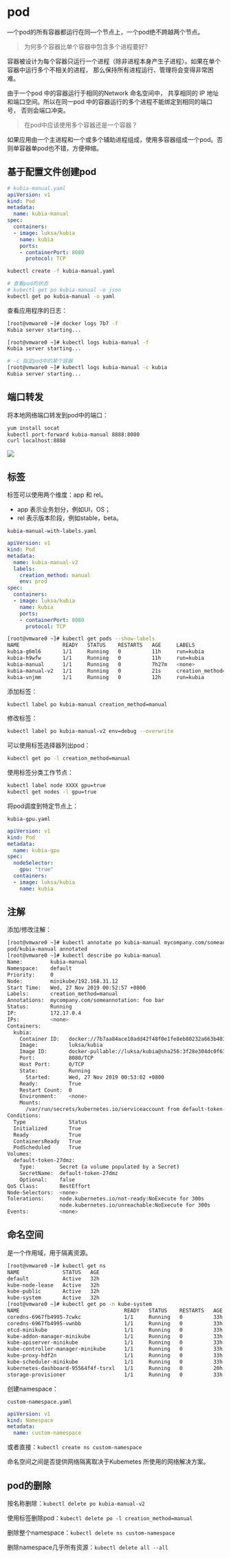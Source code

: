 # pod

—个pod的所有容器都运行在同—个节点上，一个pod绝不跨越两个节点。

> 为何多个容器比单个容器中包含多个进程要好?

容器被设计为每个容器只运行一个进程（除非进程本身产生子进程）。如果在单个容器中运行多个不相关的进程， 那么保持所有进程运行、管理将会变得非常困难。

由于一个pod 中的容器运行于相同的Network 命名空间中， 共享相同的 IP 地址和端口空间。所以在同一pod 中的容器运行的多个进程不能绑定到相同的端口号， 否则会端口冲突。

> 在pod中应该使用多个容器还是一个容器？

如果应用由一个主进程和一个或多个辅助进程组成，使用多容器组成一个pod。否则单容器单pod也不错，方便伸缩。

## 基于配置文件创建pod

```yaml
# kubia-manual.yaml
apiVersion: v1
kind: Pod
metadata:
  name: kubia-manual
spec:
  containers:
  - image: luksa/kubia
    name: kubia
    ports:
    - containerPort: 8080
      protocol: TCP
```

```bash
kubectl create -f kubia-manual.yaml

# 查看pod的状态
# kubectl get po kubia-manual -o json
kubectl get po kubia-manual -o yaml
```

查看应用程序的日志：

```bash
[root@vmware0 ~]# docker logs 7b7 -f
Kubia server starting...

[root@vmware0 ~]# kubectl logs kubia-manual -f
Kubia server starting...

# -c 指定pod中的某个容器
[root@vmware0 ~]# kubectl logs kubia-manual -c kubia
Kubia server starting...
```

## 端口转发

将本地网络端口转发到pod中的端口：

```bash
yum install socat
kubectl port-forward kubia-manual 8888:8080
curl localhost:8888
```

![](../assets/port-forward.PNG)

## 标签

标签可以使用两个维度：app 和 rel。

- app 表示业务划分，例如UI，OS；
- rel 表示版本阶段，例如stable，beta。

`kubia-manual-with-labels.yaml`

```yaml
apiVersion: v1
kind: Pod
metadata:
  name: kubia-manual-v2
  labels:
    creation_method: manual
    env: prod
spec:
  containers:
  - image: luksa/kubia
    name: kubia
    ports:
    - containerPort: 8080
      protocol: TCP
```

```bash
[root@vmware0 ~]# kubectl get pods --show-labels
NAME              READY   STATUS    RESTARTS   AGE     LABELS
kubia-g6ml6       1/1     Running   0          11h     run=kubia
kubia-h9wfw       1/1     Running   0          11h     run=kubia
kubia-manual      1/1     Running   0          7h27m   <none>
kubia-manual-v2   1/1     Running   0          21s     creation_method=manual,env=prod
kubia-vnjmm       1/1     Running   0          12h     run=kubia
```

添加标签：

```bash
kubectl label po kubia-manual creation_method=manual
```

修改标签：

```bash
kubectl label po kubia-manual-v2 env=debug --overwrite
```

可以使用标签选择器列出pod：

```bash
kubectl get po -l creation_method=manual
```

使用标签分类工作节点：

```bash
kubectl label node XXXX gpu=true
kubectl get nodes -l gpu=true
```

将pod调度到特定节点上：

``kubia-gpu.yaml``

```yaml
apiVersion: v1
kind: Pod
metadata:
  name: kubia-gpu
spec:
  nodeSelector:
    gpu: "true"
  containers:
  - image: luksa/kubia
    name: kubia
```

## 注解

添加/修改注解：

```bash
[root@vmware0 ~]# kubectl annotate po kubia-manual mycompany.com/someannotation="foo bar"
pod/kubia-manual annotated
[root@vmware0 ~]# kubectl describe po kubia-manual
Name:         kubia-manual
Namespace:    default
Priority:     0
Node:         minikube/192.168.31.12
Start Time:   Wed, 27 Nov 2019 00:52:57 +0800
Labels:       creation_method=manual
Annotations:  mycompany.com/someannotation: foo bar
Status:       Running
IP:           172.17.0.4
IPs:          <none>
Containers:
  kubia:
    Container ID:   docker://7b7aa84ace10add42f48f0e1fe8eb80232a663b403ed23002c85967e545819a6
    Image:          luksa/kubia
    Image ID:       docker-pullable://luksa/kubia@sha256:3f28e304dc0f63dc30f273a4202096f0fa0d08510bd2ee7e1032ce600616de24
    Port:           8080/TCP
    Host Port:      0/TCP
    State:          Running
      Started:      Wed, 27 Nov 2019 00:53:02 +0800
    Ready:          True
    Restart Count:  0
    Environment:    <none>
    Mounts:
      /var/run/secrets/kubernetes.io/serviceaccount from default-token-27dmz (ro)
Conditions:
  Type              Status
  Initialized       True 
  Ready             True 
  ContainersReady   True 
  PodScheduled      True 
Volumes:
  default-token-27dmz:
    Type:        Secret (a volume populated by a Secret)
    SecretName:  default-token-27dmz
    Optional:    false
QoS Class:       BestEffort
Node-Selectors:  <none>
Tolerations:     node.kubernetes.io/not-ready:NoExecute for 300s
                 node.kubernetes.io/unreachable:NoExecute for 300s
Events:          <none>
```

## 命名空间

是一个作用域，用于隔离资源。

```bash
[root@vmware0 ~]# kubectl get ns
NAME              STATUS   AGE
default           Active   32h
kube-node-lease   Active   32h
kube-public       Active   32h
kube-system       Active   32h
[root@vmware0 ~]# kubectl get po -n kube-system
NAME                                  READY   STATUS    RESTARTS   AGE
coredns-6967fb4995-7cwkc              1/1     Running   0          33h
coredns-6967fb4995-vwnbb              1/1     Running   0          33h
etcd-minikube                         1/1     Running   0          33h
kube-addon-manager-minikube           1/1     Running   0          33h
kube-apiserver-minikube               1/1     Running   0          33h
kube-controller-manager-minikube      1/1     Running   0          33h
kube-proxy-hdf2n                      1/1     Running   0          33h
kube-scheduler-minikube               1/1     Running   0          33h
kubernetes-dashboard-95564f4f-tsrxl   1/1     Running   0          20h
storage-provisioner                   1/1     Running   0          33h
```

创建namespace：

``custom-namespace.yaml``

```yaml
apiVersion: v1
kind: Namespace
metadata:
  name: custom-namespace
```

或者直接：``kubectl create ns custom-namespace``

命名空间之间是否提供网络隔离取决于Kubemetes 所使用的网络解决方案。

## pod的删除

按名称删除：``kubectl delete po kubia-manual-v2``

使用标签删除pod：``kubectl delete po -l creation_method=manual``

删除整个namespace：``kubectl delete ns custom-namespace``

删除namespace几乎所有资源：``kubectl delete all --all``